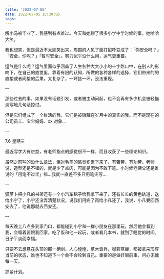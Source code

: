 ```yaml
---
title: '2022-07-05'
date: 2022-07-05 10:30:06
tags:
---
```


解小马被毕业了，我感到有点难过。今天和她聊了很多小学中学时候的事，她哈哈大笑。

我也想笑，但是最近不太能笑出来，周围的人见了面打招呼变成了：「你安全吗？」「安全，你呢？」「暂时安全」。努力似乎没什么用，运气更重要。

运气是什么呢？运气里面似乎涵盖了人生各种大大小小的十字路口中，在别人的影响下，在自己的直觉里，靠着有限的认知，所做的各种各样的选择，它们带来的的直接或者间接的后果，太复杂了，一环接一环，没法重现。

--

那些过去的事，如果没有话题引发，或者被主动问起，也不会再有多少机会被轻描淡写地几句话掠过。

但是它们组成了一个鲜活的我，它们是被隐藏在岁月中的真实的我。而不是现在的公司员工、宝宝妈妈、xx 对象...

--

7.6 星期三

最近写字大有进益，有老师指点的感觉很不一样，而且收获了一些理论知识。

虽然之前写的没什么章法，但对毛笔的感觉积累下来了，有苦劳，有功劳。老师说，造型还是不错的，就是少了点肉，可能是因为不敢下笔。小时候老姨父还是谁说的「用笔不过半」嘛...我就一直差不多只用笔尖写...

--

狐萝卜把小凡的书架还有一个小汽车毯子给我拿下来了，还有长长的黄色轨道，送给小宇了，小宇还没弄清楚状况，说我们用完了再给小凡还了，我说，小凡要回西安去了，他说那就去西安还。

--

每天晚上八点多到家门口，都能碰到小宇和一群小朋友在那里玩，然后他会看到我，会嚷着要跟我回家。吃了饭和他一起玩，或者看几本书，就到了睡觉的时间。
日子平淡而幸福。

只要不去想悬在头顶的那一柄剑。人心惶惶，草木皆兵，噤若寒蝉，都被拿来形容当前的状态，谁也不知道下一个会不会轮到自己。重要的是做好眼前事，问心无愧每一天。

抓紧计划。

